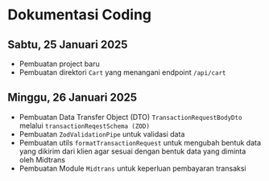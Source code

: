 # Dokumentasi Coding

## Sabtu, 25 Januari 2025
- Pembuatan project baru
- Pembuatan direktori `Cart` yang menangani endpoint `/api/cart`

## Minggu, 26 Januari 2025
- Pembuatan Data Transfer Object (DTO) `TransactionRequestBodyDto` melalui `transactionReqestSchema (ZOD)`
- Pembuatan `ZodValidationPipe` untuk validasi data
- Pembuatan utils `formatTransactionRequest` untuk mengubah bentuk data yang dikirim dari klien agar sesuai dengan bentuk data yang diminta oleh Midtrans
- Pembuatan Module `Midtrans` untuk keperluan pembayaran transaksi